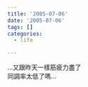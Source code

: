 ```yaml
---
title: '2005-07-06'
date: '2005-07-06'
tags: []
categories:
  - life

---
```

…又跟昨天一樣筋疲力盡了  
同調率太低了嗎…